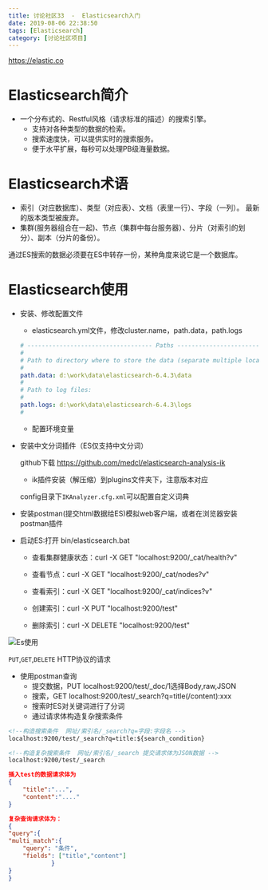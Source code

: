 ```yaml
---
title: 讨论社区33  -  Elasticsearch入门
date: 2019-08-06 22:38:50
tags: [Elasticsearch]
category: [讨论社区项目]
---
```


https://elastic.co

# Elasticsearch简介

- 一个分布式的、Restful风格（请求标准的描述）的搜索引擎。
  - 支持对各种类型的数据的检索。
  - 搜索速度快，可以提供实时的搜索服务。
  - 便于水平扩展，每秒可以处理PB级海量数据。

# Elasticsearch术语

- 索引（对应数据库）、类型（对应表）、文档（表里一行）、字段（一列）。   最新的版本类型被废弃。                                                                                                                                                                                                                                                                                                                                                                                                                               
- 集群(服务器组合在一起)、节点（集群中每台服务器）、分片（对索引的划分）、副本（分片的备份）。

通过ES搜索的数据必须要在ES中转存一份，某种角度来说它是一个数据库。

# Elasticsearch使用

- 安装、修改配置文件

  - elasticsearch.yml文件，修改cluster.name，path.data，path.logs

  ```yaml
  # ----------------------------------- Paths ------------------------------------
  #
  # Path to directory where to store the data (separate multiple locations by comma):
  #
  path.data: d:\work\data\elasticsearch-6.4.3\data
  #
  # Path to log files:
  #
  path.logs: d:\work\data\elasticsearch-6.4.3\logs
  #
  ```

  - 配置环境变量



- 安装中文分词插件（ES仅支持中文分词）

  github下载   https://github.com/medcl/elasticsearch-analysis-ik

  - ik插件安装（解压缩）到plugins文件夹下，注意版本对应

  config目录下`IKAnalyzer.cfg.xml`可以配置自定义词典



- 安装postman(提交html数据给ES)模拟web客户端，或者在浏览器安装postman插件



- 启动ES:打开 bin/elasticsearch.bat

  - 查看集群健康状态：curl -X GET "localhost:9200/_cat/health?v"

  - 查看节点：curl -X GET "localhost:9200/_cat/nodes?v"
  - 查看索引：curl -X GET "localhost:9200/_cat/indices?v"
  - 创建索引：curl -X PUT "localhost:9200/test"
  - 删除索引：curl -X DELETE "localhost:9200/test"

![Es使用](https://s1.ax1x.com/2020/09/08/wl18Zn.png)

`PUT`,`GET`,`DELETE` HTTP协议的请求

- 使用postman查询
  - 提交数据，PUT localhost:9200/test/_doc/1选择Body,raw,JSON
  - 搜索，GET localhost:9200/test/_search?q=title(/content):xxx
  - 搜索时ES对关键词进行了分词
  - 通过请求体构造复杂搜索条件

```html
<!--构造搜索条件  网址/索引名/_search?q=字段:字段名 -->
localhost:9200/test/_search?q=title:${search_condition}

<!--构造复杂搜索条件  网址/索引名/_search 提交请求体为JSON数据 -->
localhost:9200/test/_search
```

```json
插入test的数据请求体为
{
    "title":"...",
    "content":"...."
}

复杂查询请求体为：
{
"query":{
"multi_match":{
	"query": "条件",
	"fields": ["title","content"]
			}
}
}
```

